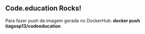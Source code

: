 ## Code.education Rocks!
Para fazer push da imagem gerada no DockerHub:
<b>docker push tiagosp13/codeeducation</b>